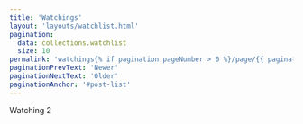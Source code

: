 ```yaml
---
title: 'Watchings'
layout: 'layouts/watchlist.html'
pagination:
  data: collections.watchlist
  size: 10
permalink: 'watchings{% if pagination.pageNumber > 0 %}/page/{{ pagination.pageNumber }}{% endif %}/index.html'
paginationPrevText: 'Newer'
paginationNextText: 'Older'
paginationAnchor: '#post-list'
---
```


Watching 2
